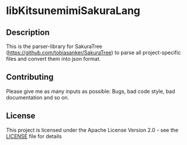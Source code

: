 # libKitsunemimiSakuraLang

## Description

This is the parser-library for SakuraTree (https://github.com/tobiasanker/SakuraTree) to parse all project-specific files and convert them into json format.

## Contributing

Please give me as many inputs as possible: Bugs, bad code style, bad documentation and so on.

## License

This project is licensed under the Apache License Version 2.0 - see the [LICENSE](LICENSE) file for details
